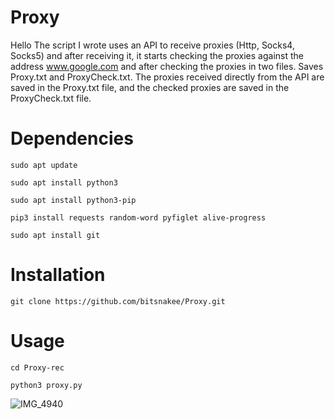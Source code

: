 # Proxy
Hello
The script I wrote uses an API to receive proxies (Http, Socks4, Socks5) and after receiving it, it starts checking the proxies against the address www.google.com and after checking the proxies in two files. Saves Proxy.txt and ProxyCheck.txt. The proxies received directly from the API are saved in the Proxy.txt file, and the checked proxies are saved in the ProxyCheck.txt file.

# Dependencies
```
sudo apt update
```
```
sudo apt install python3
```
```
sudo apt install python3-pip
```
```
pip3 install requests random-word pyfiglet alive-progress
```
```
sudo apt install git
```
# Installation
```
git clone https://github.com/bitsnakee/Proxy.git
```
# Usage
```
cd Proxy-rec
```
```
python3 proxy.py
```
![IMG_4940](https://github.com/bitsnakee/Proxy/assets/158815686/0dcd1b2e-142c-43ab-b1b9-b50e591deef2)













